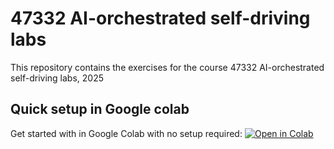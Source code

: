 # 47332 AI-orchestrated self-driving labs

This repository contains the exercises for the course 47332 AI-orchestrated self-driving labs, 2025

## Quick setup in Google colab

Get started with in Google Colab with no setup required: 
[![Open in Colab](https://colab.research.google.com/assets/colab-badge.svg)](https://colab.research.google.com/github/Atuxen/Colorbot2-47332/blob/colorbot_wireless/colab_notebook.ipynb)
